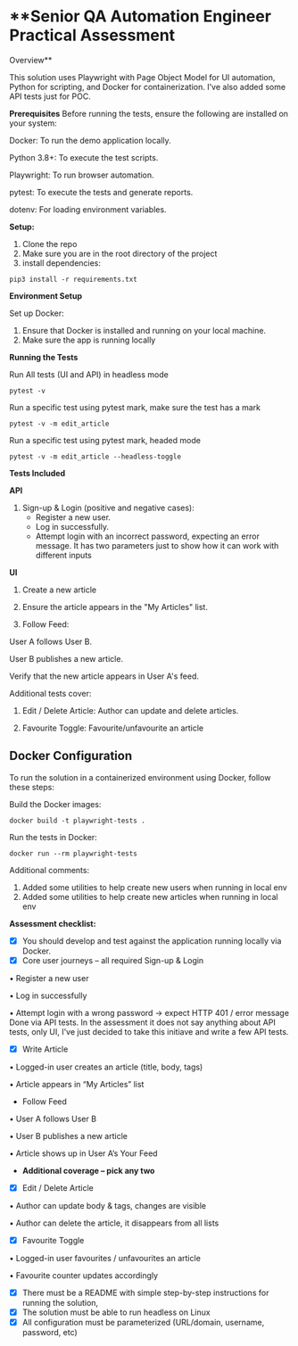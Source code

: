 # **Senior QA Automation Engineer Practical Assessment

Overview**


This solution uses Playwright with Page Object Model for UI automation, Python for scripting, and Docker for containerization. 
I've also added some API tests just for POC.

**Prerequisites**
Before running the tests, ensure the following are installed on your system:

Docker: To run the demo application locally.

Python 3.8+: To execute the test scripts.

Playwright: To run browser automation.

pytest: To execute the tests and generate reports.

dotenv: For loading environment variables.

**Setup:**
1. Clone the repo
2. Make sure you are in the root directory of the project 
3. install dependencies:

`pip3 install -r requirements.txt`


**Environment Setup**

Set up Docker:

1. Ensure that Docker is installed and running on your local machine.
2. Make sure the app is running locally



**Running the Tests**

Run All tests (UI and API) in headless mode

`pytest -v`

Run a specific test using pytest mark, make sure the test has a mark

`pytest -v -m edit_article`

Run a specific test using pytest mark, headed mode

`pytest -v -m edit_article --headless-toggle`

**Tests Included**

**API**

1. Sign-up & Login (positive and negative cases):
   - Register a new user.
   - Log in successfully.
   - Attempt login with an incorrect password, expecting an error message. It has two parameters just to show how it can 
   work with different inputs


**UI**


1. Create a new article

2. Ensure the article appears in the "My Articles" list.

3. Follow Feed:

User A follows User B.

User B publishes a new article.

Verify that the new article appears in User A's feed.

Additional tests cover:

1. Edit / Delete Article: Author can update and delete articles.

2. Favourite Toggle: Favourite/unfavourite an article





## **Docker Configuration**

To run the solution in a containerized environment using Docker, follow these steps:

Build the Docker images:

`docker build -t playwright-tests .`


Run the tests in Docker:

 `docker run --rm playwright-tests`
 
Additional comments:
1. Added some utilities to help create new users when running in local env
2. Added some utilities to help create new articles when running in local env


**Assessment checklist:**
- [x] You should develop and test against the application running locally via Docker.
- [x] Core user journeys – all required 
Sign-up & Login

• Register a new user

• Log in successfully

• Attempt login with a wrong password → expect HTTP 401 / error message
Done via API tests. In the assessment it does not say anything about API tests, only UI, I've just decided to take this 
initiave and write a few API tests.

- [x] Write Article

• Logged-in user creates an article (title, body, tags)

• Article appears in “My Articles” list

- Follow Feed

• User A follows User B

• User B publishes a new article

• Article shows up in User A’s Your Feed

- **Additional coverage – pick any two** 
- [x] Edit / Delete Article

• Author can update body & tags, changes are visible

• Author can delete the article, it disappears from all lists

- [x] Favourite Toggle

• Logged-in user favourites / unfavourites an article

• Favourite counter updates accordingly

- [x] There must be a README with simple step-by-step instructions for running
the solution,
- [x] The solution must be able to run headless on Linux
- [x] All configuration must be parameterized (URL/domain, username, password,
etc)